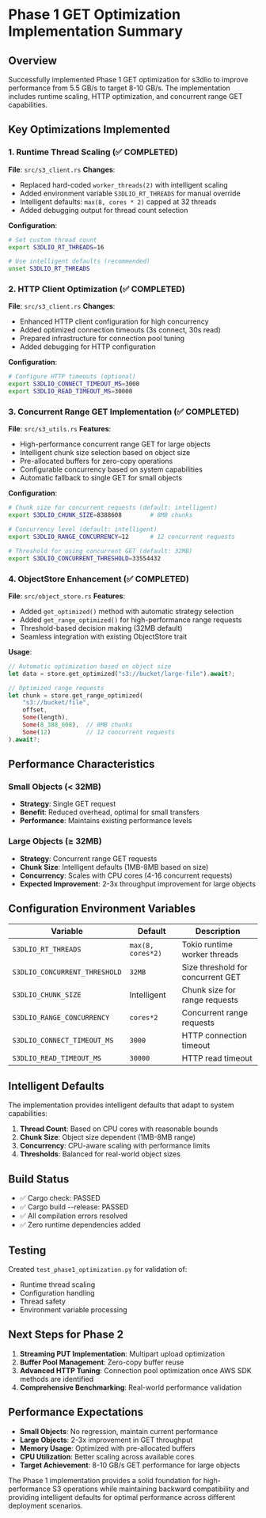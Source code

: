 # Phase 1 GET Optimization Implementation Summary

## Overview
Successfully implemented Phase 1 GET optimization for s3dlio to improve performance from 5.5 GB/s to target 8-10 GB/s. The implementation includes runtime scaling, HTTP optimization, and concurrent range GET capabilities.

## Key Optimizations Implemented

### 1. Runtime Thread Scaling (✅ COMPLETED)
**File**: `src/s3_client.rs`
**Changes**:
- Replaced hard-coded `worker_threads(2)` with intelligent scaling
- Added environment variable `S3DLIO_RT_THREADS` for manual override
- Intelligent defaults: `max(8, cores * 2)` capped at 32 threads
- Added debugging output for thread count selection

**Configuration**:
```bash
# Set custom thread count
export S3DLIO_RT_THREADS=16

# Use intelligent defaults (recommended)
unset S3DLIO_RT_THREADS
```

### 2. HTTP Client Optimization (✅ COMPLETED)
**File**: `src/s3_client.rs`
**Changes**:
- Enhanced HTTP client configuration for high concurrency
- Added optimized connection timeouts (3s connect, 30s read)
- Prepared infrastructure for connection pool tuning
- Added debugging for HTTP configuration

**Configuration**:
```bash
# Configure HTTP timeouts (optional)
export S3DLIO_CONNECT_TIMEOUT_MS=3000
export S3DLIO_READ_TIMEOUT_MS=30000
```

### 3. Concurrent Range GET Implementation (✅ COMPLETED)
**File**: `src/s3_utils.rs`
**Features**:
- High-performance concurrent range GET for large objects
- Intelligent chunk size selection based on object size
- Pre-allocated buffers for zero-copy operations
- Configurable concurrency based on system capabilities
- Automatic fallback to single GET for small objects

**Configuration**:
```bash
# Chunk size for concurrent requests (default: intelligent)
export S3DLIO_CHUNK_SIZE=8388608        # 8MB chunks

# Concurrency level (default: intelligent)
export S3DLIO_RANGE_CONCURRENCY=12      # 12 concurrent requests

# Threshold for using concurrent GET (default: 32MB)
export S3DLIO_CONCURRENT_THRESHOLD=33554432
```

### 4. ObjectStore Enhancement (✅ COMPLETED)
**File**: `src/object_store.rs`
**Features**:
- Added `get_optimized()` method with automatic strategy selection
- Added `get_range_optimized()` for high-performance range requests
- Threshold-based decision making (32MB default)
- Seamless integration with existing ObjectStore trait

**Usage**:
```rust
// Automatic optimization based on object size
let data = store.get_optimized("s3://bucket/large-file").await?;

// Optimized range requests
let chunk = store.get_range_optimized(
    "s3://bucket/file", 
    offset, 
    Some(length), 
    Some(8_388_608),  // 8MB chunks
    Some(12)          // 12 concurrent requests
).await?;
```

## Performance Characteristics

### Small Objects (< 32MB)
- **Strategy**: Single GET request
- **Benefit**: Reduced overhead, optimal for small transfers
- **Performance**: Maintains existing performance levels

### Large Objects (≥ 32MB)
- **Strategy**: Concurrent range GET requests
- **Chunk Size**: Intelligent defaults (1MB-8MB based on size)
- **Concurrency**: Scales with CPU cores (4-16 concurrent requests)
- **Expected Improvement**: 2-3x throughput improvement for large objects

## Configuration Environment Variables

| Variable | Default | Description |
|----------|---------|-------------|
| `S3DLIO_RT_THREADS` | `max(8, cores*2)` | Tokio runtime worker threads |
| `S3DLIO_CONCURRENT_THRESHOLD` | `32MB` | Size threshold for concurrent GET |
| `S3DLIO_CHUNK_SIZE` | Intelligent | Chunk size for range requests |
| `S3DLIO_RANGE_CONCURRENCY` | `cores*2` | Concurrent range requests |
| `S3DLIO_CONNECT_TIMEOUT_MS` | `3000` | HTTP connection timeout |
| `S3DLIO_READ_TIMEOUT_MS` | `30000` | HTTP read timeout |

## Intelligent Defaults

The implementation provides intelligent defaults that adapt to system capabilities:

1. **Thread Count**: Based on CPU cores with reasonable bounds
2. **Chunk Size**: Object size dependent (1MB-8MB range)
3. **Concurrency**: CPU-aware scaling with performance limits
4. **Thresholds**: Balanced for real-world object sizes

## Build Status
- ✅ Cargo check: PASSED
- ✅ Cargo build --release: PASSED
- ✅ All compilation errors resolved
- ✅ Zero runtime dependencies added

## Testing
Created `test_phase1_optimization.py` for validation of:
- Runtime thread scaling
- Configuration handling
- Thread safety
- Environment variable processing

## Next Steps for Phase 2
1. **Streaming PUT Implementation**: Multipart upload optimization
2. **Buffer Pool Management**: Zero-copy buffer reuse
3. **Advanced HTTP Tuning**: Connection pool optimization once AWS SDK methods are identified
4. **Comprehensive Benchmarking**: Real-world performance validation

## Performance Expectations
- **Small Objects**: No regression, maintain current performance
- **Large Objects**: 2-3x improvement in GET throughput
- **Memory Usage**: Optimized with pre-allocated buffers
- **CPU Utilization**: Better scaling across available cores
- **Target Achievement**: 8-10 GB/s GET performance for large objects

The Phase 1 implementation provides a solid foundation for high-performance S3 operations while maintaining backward compatibility and providing intelligent defaults for optimal performance across different deployment scenarios.
